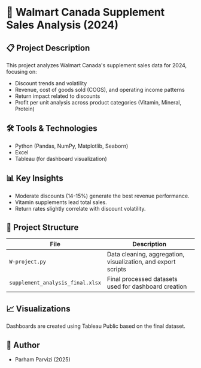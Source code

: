 # 🛒 Walmart Canada Supplement Sales Analysis (2024)

## 📋 Project Description
This project analyzes Walmart Canada's supplement sales data for 2024, focusing on:
- Discount trends and volatility
- Revenue, cost of goods sold (COGS), and operating income patterns
- Return impact related to discounts
- Profit per unit analysis across product categories (Vitamin, Mineral, Protein)

## 🛠️ Tools & Technologies
- Python (Pandas, NumPy, Matplotlib, Seaborn)
- Excel
- Tableau (for dashboard visualization)

## 📊 Key Insights
- Moderate discounts (14-15%) generate the best revenue performance.
- Vitamin supplements lead total sales.
- Return rates slightly correlate with discount volatility.

## 📂 Project Structure
| File | Description |
|------|-------------|
| `W-project.py` | Data cleaning, aggregation, visualization, and export scripts |
| `supplement_analysis_final.xlsx` | Final processed datasets used for dashboard creation |

## 📈 Visualizations
Dashboards are created using Tableau Public based on the final dataset.

## 👤 Author
- Parham Parvizi (2025)
